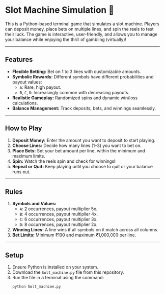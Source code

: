 # Slot Machine Simulation 🎰

This is a Python-based terminal game that simulates a slot machine. Players can deposit money, place bets on multiple lines, and spin the reels to test their luck. The game is interactive, user-friendly, and allows you to manage your balance while enjoying the thrill of gambling (virtually)!

---

## Features
- **Flexible Betting:** Bet on 1 to 3 lines with customizable amounts.
- **Symbolic Rewards:** Different symbols have different probabilities and payout values:
  - `A`: Rare, high payout.
  - `B`, `C`, `D`: Increasingly common with decreasing payouts.
- **Realistic Gameplay:** Randomized spins and dynamic win/loss calculations.
- **Balance Management:** Track deposits, bets, and winnings seamlessly.

---

## How to Play
1. **Deposit Money:** Enter the amount you want to deposit to start playing.
2. **Choose Lines:** Decide how many lines (1–3) you want to bet on.
3. **Place Bets:** Set your bet amount per line, within the minimum and maximum limits.
4. **Spin:** Watch the reels spin and check for winnings!
5. **Repeat or Quit:** Keep playing until you choose to quit or your balance runs out.

---

## Rules
1. **Symbols and Values:**
   - `A`: 2 occurrences, payout multiplier 5x.
   - `B`: 4 occurrences, payout multiplier 4x.
   - `C`: 6 occurrences, payout multiplier 3x.
   - `D`: 8 occurrences, payout multiplier 2x.
2. **Winning Lines:** A line wins if all symbols on it match across all columns.
3. **Bet Limits:** Minimum ₹100 and maximum ₹1,000,000 per line.

---

## Setup
1. Ensure Python is installed on your system.
2. Download the `Solt_machine.py` file from this repository.
3. Run the file in a terminal using the command:
   ```bash
   python Solt_machine.py

